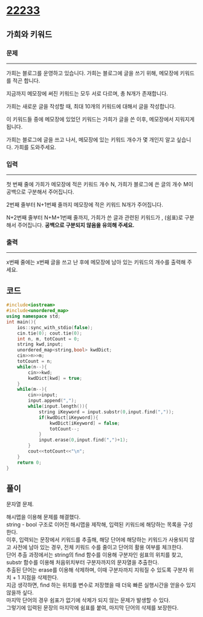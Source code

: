 # [22233](https://www.acmicpc.net/problem/22233)

## 가희와 키워드

### 문제

---

가희는 블로그를 운영하고 있습니다. 가희는 블로그에 글을 쓰기 위해, 메모장에 키워드를 적곤 합니다.

지금까지 메모장에 써진 키워드는 모두 서로 다르며, 총 N개가 존재합니다.

가희는 새로운 글을 작성할 때, 최대 10개의 키워드에 대해서 글을 작성합니다.

이 키워드들 중에 메모장에 있었던 키워드는 가희가 글을 쓴 이후, 메모장에서 지워지게 됩니다.

가희는 블로그에 글을 쓰고 나서, 메모장에 있는 키워드 개수가 몇 개인지 알고 싶습니다. 가희를 도와주세요.

### 입력

---

첫 번째 줄에 가희가 메모장에 적은 키워드 개수 N, 가희가 블로그에 쓴 글의 개수 M이 공백으로 구분해서 주어집니다.

2번째 줄부터 N+1번째 줄까지 메모장에 적은 키워드 N개가 주어집니다.

N+2번째 줄부터 N+M+1번째 줄까지, 가희가 쓴 글과 관련된 키워드가 , (쉼표)로 구분해서 주어집니다. __공백으로 구분되지 않음을 유의해 주세요.__

### 출력

---

x번째 줄에는 x번째 글을 쓰고 난 후에 메모장에 남아 있는 키워드의 개수를 출력해 주세요.

## 코드

```c++
#include<iostream>
#include<unordered_map>
using namespace std;
int main(){
    ios::sync_with_stdio(false);
    cin.tie(0); cout.tie(0);
    int n, m, totCount = 0;
    string kwd,input;
    unordered_map<string,bool> kwdDict;
    cin>>n>>m;
    totCount = n;
    while(n--){
        cin>>kwd;
        kwdDict[kwd] = true;
    }
    while(m--){
        cin>>input;
        input.append(",");
        while(input.length()){
            string iKeyword = input.substr(0,input.find(","));
            if(kwdDict[iKeyword]){
                kwdDict[iKeyword] = false;
                totCount--;
            }
            input.erase(0,input.find(",")+1);
        }
        cout<<totCount<<"\n";
    }
    return 0;
}
```

## 풀이

문자열 문제.

해시맵을 이용해 문제를 해결했다.  
string - bool 구조로 이어진 해시맵을 제작해, 입력된 키워드에 해당하는 목록을 구성한다.  
이후, 입력되는 문장에서 키워드를 추출해, 해당 단어에 해당하는 키워드가 사용되지 않고 사전에 남아 있는 경우, 전체 키워드 수를 줄이고 단어의 활용 여부를 체크한다.  
단어 추출 과정에서는 string의 find 함수를 이용해 구분자인 쉼표의 위치를 찾고, substr 함수를 이용해 처음위치부터 구분자까지의 문자열을 추출한다.  
추출된 단어는 erase를 이용해 삭제하며, 이때 구분자까지 지워질 수 있도록 구분자 위치 + 1 지점을 삭제한다.  
지금 생각하면, find 하는 위치를 변수로 저장했을 때 더욱 빠른 실행시간을 얻을수 있지 않을까 싶다.  
마지막 단어의 경우 쉼표가 없기에 삭제가 되지 않는 문제가 발생할 수 있다.  
그렇기에 입력된 문장의 마지막에 쉼표를 붙여, 마지막 단어의 삭제를 보장한다.  
